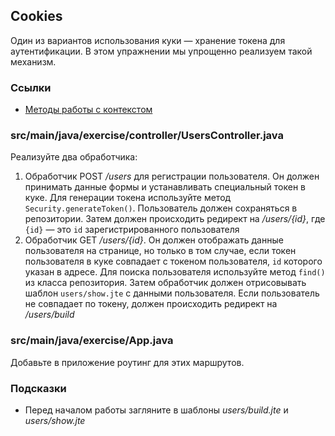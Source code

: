 ## Cookies

Один из вариантов использования куки — хранение токена для аутентификации. В этом упражнении мы упрощенно реализуем такой механизм.
### Ссылки

* [Методы работы с контекстом](https://javalin.io/documentation#context)

### src/main/java/exercise/controller/UsersController.java

Реализуйте два обработчика:

1. Обработчик POST */users* для регистрации пользователя. Он должен принимать данные формы и устанавливать специальный токен в куке. Для генерации токена используйте метод `Security.generateToken()`. Пользователь должен сохраняться в репозитории. Затем должен происходить редирект на */users/{id}*, где `{id}` — это `id` зарегистрированного пользователя
2. Обработчик GET */users/{id}*. Он должен отображать данные пользователя на странице, но только в том случае, если токен пользователя в куке совпадает с токеном пользователя, `id` которого указан в адресе. Для поиска пользователя используйте метод `find()` из класса репозитория. Затем обработчик должен отрисовывать шаблон `users/show.jte` с данными пользователя. Если пользователь не совпадает по токену, должен происходить редирект на */users/build*

### src/main/java/exercise/App.java

Добавьте в приложение роутинг для этих маршрутов.

### Подсказки

* Перед началом работы загляните в шаблоны *users/build.jte* и *users/show.jte*
